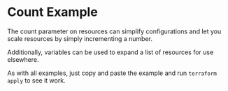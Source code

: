 # Count Example

The count parameter on resources can simplify configurations
and let you scale resources by simply incrementing a number.

Additionally, variables can be used to expand a list of resources
for use elsewhere.

As with all examples, just copy and paste the example and run
`terraform apply` to see it work.
